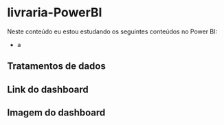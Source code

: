 # livraria-PowerBI

Neste conteúdo eu estou estudando os seguintes conteúdos no Power BI:

* a

## Tratamentos de dados



## Link do dashboard


## Imagem do dashboard
